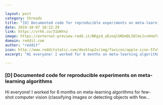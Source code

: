 ```yaml
---

layout: post
category: threads
title: "[D] Documented code for reproducible experiments on meta-learning algorithms"
date: 2019-10-07 10:22:29
link: https://vrhk.co/31UHYnz
image: https://external-preview.redd.it/NKgid_aEzoqlUNSmDL5ECmsJcvHnmfap1xoBYeLUvK8.jpg?width=400&height=209.42408377&auto=webp&s=3768bc8c2e6746bbaaef21ccca4a342006395fc9
domain: reddit.com
author: "reddit"
icon: http://www.redditstatic.com/desktop2x/img/favicon/apple-icon-57x57.png
excerpt: "Hi everyone! I worked for 6 months on meta-learning algorithms for few-shot computer vision (classifying images or detecting objects with few..."

---
```


### [D] Documented code for reproducible experiments on meta-learning algorithms

Hi everyone! I worked for 6 months on meta-learning algorithms for few-shot computer vision (classifying images or detecting objects with few...